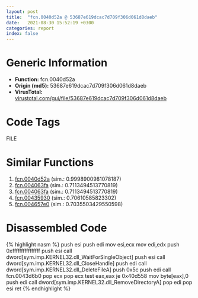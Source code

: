 ```yaml
---
layout: post
title:  "fcn.0040d52a @ 53687e619dcac7d709f306d061d8daeb"
date:   2021-08-30 15:52:19 +0300
categories: report
index: false
---
```


# Generic Information
- **Function:** fcn.0040d52a
- **Origin (md5):** 53687e619dcac7d709f306d061d8daeb
- **VirusTotal:** [virustotal.com/gui/file/53687e619dcac7d709f306d061d8daeb][virustotal_ref]

# Code Tags
<span class="tag" id="FILE">FILE</span>


# Similar Functions

1. [fcn.0040d52a][similar_1_ref] (sim.: 0.9998900981078187)
2. [fcn.004063fa][similar_2_ref] (sim.: 0.7113494513770819)
3. [fcn.004063fa][similar_3_ref] (sim.: 0.7113494513770819)
4. [fcn.00435930][similar_4_ref] (sim.: 0.70610585823302)
5. [fcn.004657e0][similar_5_ref] (sim.: 0.7035503429550598)


# Disassembled Code

{% highlight nasm %}
push esi
push edi
mov esi,ecx
mov edi,edx
push 0xffffffffffffffff
push esi
call dword[sym.imp.KERNEL32.dll_WaitForSingleObject]
push esi
call dword[sym.imp.KERNEL32.dll_CloseHandle]
push edi
call dword[sym.imp.KERNEL32.dll_DeleteFileA]
push 0x5c
push edi
call fcn.0043d6b0
pop ecx
pop ecx
test eax,eax
je 0x40d558
mov byte[eax],0
push edi
call dword[sym.imp.KERNEL32.dll_RemoveDirectoryA]
pop edi
pop esi
ret 
{% endhighlight %}


[similar_1_ref]: /report/fcn.0040d52a@ba5ec83721de3ca10b3c9583f3b2c6a1
[similar_2_ref]: /report/fcn.004063fa@53687e619dcac7d709f306d061d8daeb
[similar_3_ref]: /report/fcn.004063fa@ba5ec83721de3ca10b3c9583f3b2c6a1
[similar_4_ref]: /report/fcn.00435930@a4175bd1311845689d3bca41d1d095ff
[similar_5_ref]: /report/fcn.004657e0@a4175bd1311845689d3bca41d1d095ff
[virustotal_ref]: https://www.virustotal.com/gui/file/53687e619dcac7d709f306d061d8daeb